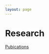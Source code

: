 ```yaml
---
layout: page
---
```

# Research

[Pubications](https://scholar.google.co.nz/citations?user=3kzwz40AAAAJ&hl=en)



